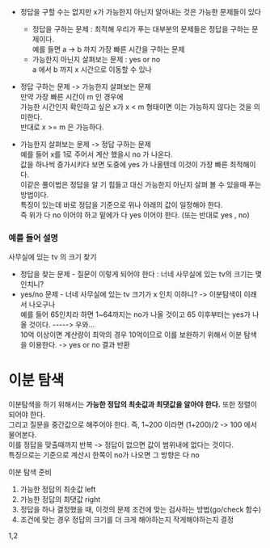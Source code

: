 * 정답을 구할 수는 없지만 x가 가능한지 아닌지 알아내는 것은 가능한 문제들이 있다   
  * 정답을 구하는 문제 : 최적해 
    우리가 푸는 대부분의 문제들은 정답을 구하는 문제이다.   
    예를 들면 a -> b 까지 가장 빠른 시간을 구하는 문제    
  * 가능한지 아닌지 살펴보는 문제 : yes or no        
    a 에서 b 까지 x 시간으로 이동할 수 있나      
         
* 정답 구하는 문제 -> 가능한지 살펴보는 문제            
  만약 가장 빠른 시간이 m 인 경우에       
  가능한 시간인지 확인하고 싶은 x가 x < m 형태이면 이는 가능하지 않다는 것을 의미한다.       
  반대로 x >= m 은 가능하다.    

* 가능한지 살펴보는 문제 -> 정답 구하는 문제           
  예를 들어 x를 1로 주어서 계산 했을시 no 가 나온다.   
  값을 하나씩 증가시키다 보면 도중에 yes 가 나올텐데 이것이 가장 빠른 최적해이다.     
  이같은 풀이법은 정답을 알 기 힘들고 대신 가능한지 아닌지 살펴 볼 수 있을때 푸는 방법이다.   
  특징이 있는데 바로 정답을 기준으로 위나 아래의 값이 일정해야 한다.   
  즉 위가 다 no 이어야 하고 밑에가 다 yes 이어야 한다. (또는 반대로 yes , no)    
  
### 예를 들어 설명  
사무실에 있는 tv 의 크기 찾기   
* 정답을 찾는 문제 - 질문이 이렇게 되어야 한다 : 너네 사무실에 있는 tv의 크기는 몇 인치니?    
* yes/no 문제 - 너네 사무실에 있는 tv 크기가 x 인치 이하니? -> 이분탐색이 이래서 나오구나   
예를 들어 65인치라 하면 1~64까지는 no가 나올 것이고 65 이후부터는 yes가 나올 것이다. -----> 우와...    
10억 이상이면 계산량이 최악의 경우 10억이므로 이를 보완하기 위해서 이분 탐색을 이용한다.  -> yes or no 결과 반환   

# 이분 탐색    
이분탐색을 하기 위해서는 **가능한 정답의 최솟값과 최댓값을 알아야 한다.** 또한 정렬이 되어야 한다.      
그리고 질문을 중간값으로 해주어야 한다.  즉, 1~200 이라면 (1+200)/2 -> 100 에서 물어본다.    
이를 정답을 맞출때까지 반복 -> 정답이 없으면 값이 범위내에 없다는 것이다.    
특징으로는 기준으로 계산시 한쪽이 no가 나오면 그 방향은 다 no    
    
이분 탐색 준비       
1. 가능한 정답의 최솟값 left      
2. 가능한 정답의 최댓값 right     
3. 정답을 하나 결정했을 때, 이것의 문제 조건에 맞는 검사하는 방법(go/check 함수)       
4. 조건에 맞는 경우 정답의 크기를 더 크게 해야하는지 작게해야하는지 결정       

1,2 




  
  



